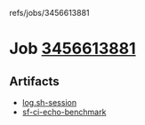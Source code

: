 refs/jobs/3456613881

# Job [3456613881](https://github.com/rokmoln/support-firecloud/runs/3456613881?check_suite_focus=true)

## Artifacts

* [log.sh-session](log.sh-session)
* [sf-ci-echo-benchmark](sf-ci-echo-benchmark)

